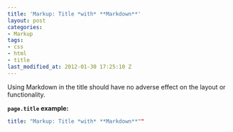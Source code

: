 ```yaml
---
title: 'Markup: Title *with* **Markdown**'
layout: post
categories:
- Markup
tags:
- css
- html
- title
last_modified_at: 2012-01-30 17:25:10 Z
---
```


Using Markdown in the title should have no adverse effect on the layout or functionality.

**`page.title` example:**

```yaml
title: "Markup: Title *with* **Markdown**""
```